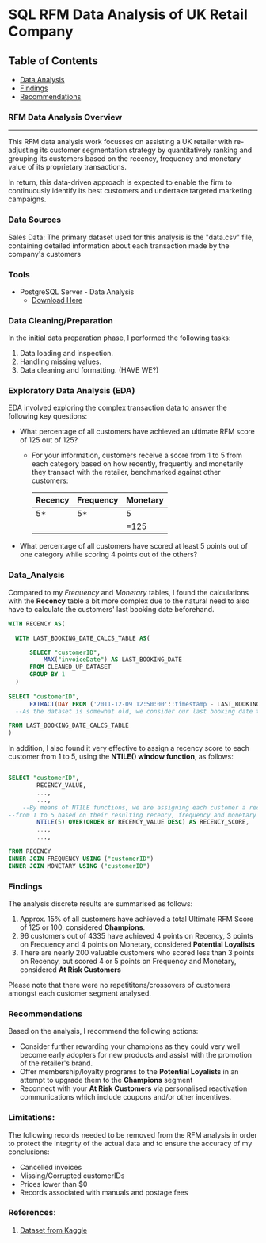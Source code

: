 # SQL RFM Data Analysis of UK Retail Company

## Table of Contents

- [Data Analysis](#data_analysis)
- [Findings](#findings)
- [Recommendations](#recommendations)


### RFM Data Analysis Overview
---
This RFM data analysis work focusses on assisting a UK retailer with re-adjusting its customer segmentation strategy by quantitatively ranking and grouping its customers 
based on the recency, frequency and monetary value of its proprietary transactions.

In return, this data-driven approach is expected to enable the firm to continuously identify its best customers and undertake targeted marketing campaigns.


### Data Sources

Sales Data: The primary dataset used for this analysis is the "data.csv" file, containing detailed information about each transaction made by the company's customers

### Tools

- PostgreSQL Server - Data Analysis
  - [Download Here](https://www.postgresql.org/download/)
  

### Data Cleaning/Preparation

In the initial data preparation phase, I performed the following tasks:

1. Data loading and inspection.
2. Handling missing values.
3. Data cleaning and formatting. (HAVE WE?)

### Exploratory Data Analysis (EDA)

EDA involved exploring the complex transaction data to answer the following key questions:

- What percentage of all customers have achieved an ultimate RFM score of 125 out of 125?
  
  - For your information, customers receive a score from 1 to 5 from each category based on how recently, frequently and monetarily they transact with the retailer, benchmarked against other customers:
 
      |Recency|Frequency|Monetary|
      |--------|--------|--------|
      |5*|5*|5|
      | | |=125|

- What percentage of all customers have scored at least 5 points out of one category while scoring 4 points out of the others?


### Data_Analysis

Compared to my *Frequency* and *Monetary* tables, I found the calculations with the **Recency** table a bit more complex due to the natural need to also have to calculate the customers' last booking date beforehand.

```sql
WITH RECENCY AS(

  WITH LAST_BOOKING_DATE_CALCS_TABLE AS(

      SELECT "customerID",
          MAX("invoiceDate") AS LAST_BOOKING_DATE
      FROM CLEANED_UP_DATASET
      GROUP BY 1
  ) 
	 
SELECT "customerID",
      EXTRACT(DAY FROM ('2011-12-09 12:50:00'::timestamp - LAST_BOOKING_DATE)) AS RECENCY_VALUE
  --As the dataset is somewhat old, we consider our last booking date the last processed invoice of a customer in the dataset

FROM LAST_BOOKING_DATE_CALCS_TABLE
)
```

In addition, I also found it very effective to assign a recency score to each customer from 1 to 5, using the **NTILE() window function**, as follows:

```sql

SELECT "customerID",
        RECENCY_VALUE,
        ...,
        ...,
	--By means of NTILE functions, we are assigning each customer a recency, frequency and monetary score
--from 1 to 5 based on their resulting recency, frequency and monetary values
        NTILE(5) OVER(ORDER BY RECENCY_VALUE DESC) AS RECENCY_SCORE,
        ...,
        ...,

FROM RECENCY
INNER JOIN FREQUENCY USING ("customerID")
INNER JOIN MONETARY USING ("customerID")

```

### Findings

The analysis discrete results are summarised as follows:

1. Approx. 15% of all customers have achieved a total Ultimate RFM Score of 125 or 100, considered **Champions**.
2. 96 customers out of 4335 have achieved 4 points on Recency, 3 points on Frequency and 4 points on Monetary, considered **Potential Loyalists**
3. There are nearly 200 valuable customers who scored less than 3 points on Recency, but scored 4 or 5 points on Frequency and Monetary, considered **At Risk Customers**

Please note that there were no repetititons/crossovers of customers amongst each customer segment analysed.

### Recommendations

Based on the analysis, I recommend the following actions:

- Consider further rewarding your champions as they could very well become early adopters for new products and assist with the promotion of the retailer's brand.
- Offer membership/loyalty  programs to the **Potential Loyalists** in an attempt to upgrade them to the **Champions** segment
- Reconnect with your **At Risk Customers** via personalised reactivation communications which include coupons and/or other incentives.

### Limitations: 

The following records needed to be removed from the RFM analysis in order to protect the integrity of the actual data and to ensure the accuracy of my conclusions:

- Cancelled invoices
- Missing/Corrupted customerIDs
- Prices lower than $0
- Records associated with manuals and postage fees


### References:

1. [Dataset from Kaggle](https://www.kaggle.com/datasets/carrie1/ecommerce-data/)
